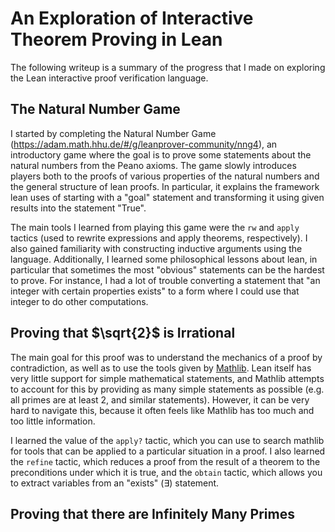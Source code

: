 
# An Exploration of Interactive Theorem Proving in Lean

The following writeup is a summary of the progress that I made on exploring the Lean interactive proof verification language. 

## The Natural Number Game

I started by completing the Natural Number Game (https://adam.math.hhu.de/#/g/leanprover-community/nng4), an introductory game where the goal is to prove some statements about the natural numbers from the Peano axioms. The game slowly introduces players both to the proofs of various properties of the natural numbers and the general structure of lean proofs. In particular, it explains the framework lean uses of starting with a "goal" statement and transforming it using given results into the statement "True". 

The main tools I learned from playing this game were the `rw` and `apply` tactics (used to rewrite expressions and apply theorems, respectively). I also gained familiarity with constructing inductive arguments using the language. Additionally, I learned some philosophical lessons about lean, in particular that sometimes the most "obvious" statements can be the hardest to prove. For instance, I had a lot of trouble converting a statement that "an integer with certain properties exists" to a form where I could use that integer to do other computations.

## Proving that $\sqrt{2}$ is Irrational

The main goal for this proof was to understand the mechanics of a proof by contradiction, as well as to use the tools given by [Mathlib](https://leanprover-community.github.io/mathlib4_docs/Mathlib.html). Lean itself has very little support for simple mathematical statements, and Mathlib attempts to account for this by providing as many simple statements as possible (e.g. all primes are at least 2, and similar statements). However, it can be very hard to navigate this, because it often feels like Mathlib has too much and too little information.

I learned the value of the `apply?` tactic, which you can use to search mathlib for tools that can be applied to a particular situation in a proof. I also learned the `refine` tactic, which reduces a proof from the result of a theorem to the preconditions under which it is true, and the `obtain` tactic, which allows you to extract variables from an "exists" ($\exists$) statement.

## Proving that there are Infinitely Many Primes

